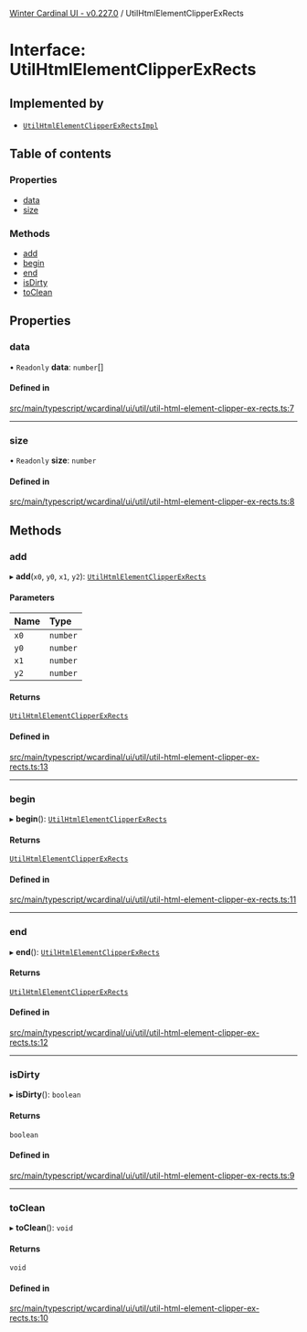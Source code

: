[Winter Cardinal UI - v0.227.0](../index.md) / UtilHtmlElementClipperExRects

# Interface: UtilHtmlElementClipperExRects

## Implemented by

- [`UtilHtmlElementClipperExRectsImpl`](../classes/UtilHtmlElementClipperExRectsImpl.md)

## Table of contents

### Properties

- [data](UtilHtmlElementClipperExRects.md#data)
- [size](UtilHtmlElementClipperExRects.md#size)

### Methods

- [add](UtilHtmlElementClipperExRects.md#add)
- [begin](UtilHtmlElementClipperExRects.md#begin)
- [end](UtilHtmlElementClipperExRects.md#end)
- [isDirty](UtilHtmlElementClipperExRects.md#isdirty)
- [toClean](UtilHtmlElementClipperExRects.md#toclean)

## Properties

### data

• `Readonly` **data**: `number`[]

#### Defined in

[src/main/typescript/wcardinal/ui/util/util-html-element-clipper-ex-rects.ts:7](https://github.com/winter-cardinal/winter-cardinal-ui/blob/v0.227.0/src/main/typescript/wcardinal/ui/util/util-html-element-clipper-ex-rects.ts#L7)

___

### size

• `Readonly` **size**: `number`

#### Defined in

[src/main/typescript/wcardinal/ui/util/util-html-element-clipper-ex-rects.ts:8](https://github.com/winter-cardinal/winter-cardinal-ui/blob/v0.227.0/src/main/typescript/wcardinal/ui/util/util-html-element-clipper-ex-rects.ts#L8)

## Methods

### add

▸ **add**(`x0`, `y0`, `x1`, `y2`): [`UtilHtmlElementClipperExRects`](UtilHtmlElementClipperExRects.md)

#### Parameters

| Name | Type |
| :------ | :------ |
| `x0` | `number` |
| `y0` | `number` |
| `x1` | `number` |
| `y2` | `number` |

#### Returns

[`UtilHtmlElementClipperExRects`](UtilHtmlElementClipperExRects.md)

#### Defined in

[src/main/typescript/wcardinal/ui/util/util-html-element-clipper-ex-rects.ts:13](https://github.com/winter-cardinal/winter-cardinal-ui/blob/v0.227.0/src/main/typescript/wcardinal/ui/util/util-html-element-clipper-ex-rects.ts#L13)

___

### begin

▸ **begin**(): [`UtilHtmlElementClipperExRects`](UtilHtmlElementClipperExRects.md)

#### Returns

[`UtilHtmlElementClipperExRects`](UtilHtmlElementClipperExRects.md)

#### Defined in

[src/main/typescript/wcardinal/ui/util/util-html-element-clipper-ex-rects.ts:11](https://github.com/winter-cardinal/winter-cardinal-ui/blob/v0.227.0/src/main/typescript/wcardinal/ui/util/util-html-element-clipper-ex-rects.ts#L11)

___

### end

▸ **end**(): [`UtilHtmlElementClipperExRects`](UtilHtmlElementClipperExRects.md)

#### Returns

[`UtilHtmlElementClipperExRects`](UtilHtmlElementClipperExRects.md)

#### Defined in

[src/main/typescript/wcardinal/ui/util/util-html-element-clipper-ex-rects.ts:12](https://github.com/winter-cardinal/winter-cardinal-ui/blob/v0.227.0/src/main/typescript/wcardinal/ui/util/util-html-element-clipper-ex-rects.ts#L12)

___

### isDirty

▸ **isDirty**(): `boolean`

#### Returns

`boolean`

#### Defined in

[src/main/typescript/wcardinal/ui/util/util-html-element-clipper-ex-rects.ts:9](https://github.com/winter-cardinal/winter-cardinal-ui/blob/v0.227.0/src/main/typescript/wcardinal/ui/util/util-html-element-clipper-ex-rects.ts#L9)

___

### toClean

▸ **toClean**(): `void`

#### Returns

`void`

#### Defined in

[src/main/typescript/wcardinal/ui/util/util-html-element-clipper-ex-rects.ts:10](https://github.com/winter-cardinal/winter-cardinal-ui/blob/v0.227.0/src/main/typescript/wcardinal/ui/util/util-html-element-clipper-ex-rects.ts#L10)
